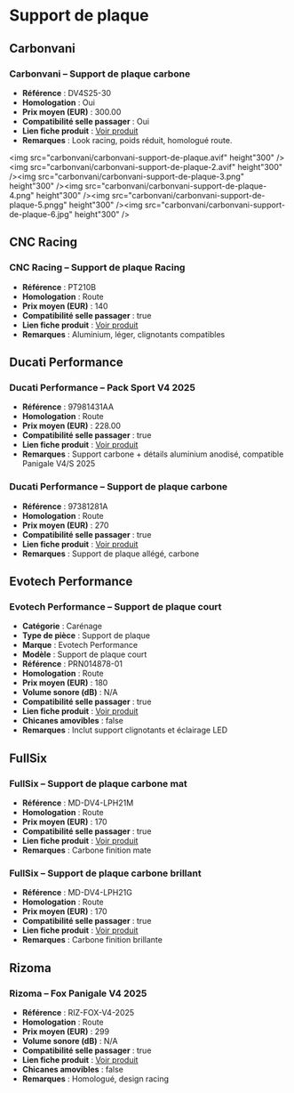 # Support de plaque
## Carbonvani
### Carbonvani – Support de plaque carbone
- **Référence** : DV4S25-30
- **Homologation** : Oui
- **Prix moyen (EUR)** : 300.00
- **Compatibilité selle passager** : Oui
- **Lien fiche produit** : [Voir produit](https://www.carbonvani.com/en/product-page/porta-targa-9)
- **Remarques** : Look racing, poids réduit, homologué route.

<img src="carbonvani/carbonvani-support-de-plaque.avif"  height"300" /><img src="carbonvani/carbonvani-support-de-plaque-2.avif"  height"300" /><img src="carbonvani/carbonvani-support-de-plaque-3.png" height"300" /><img src="carbonvani/carbonvani-support-de-plaque-4.png" height"300" /><img src="carbonvani/carbonvani-support-de-plaque-5.pngg" height"300" /><img src="carbonvani/carbonvani-support-de-plaque-6.jpg" height"300" />

## CNC Racing
### CNC Racing – Support de plaque Racing
- **Référence** : PT210B
- **Homologation** : Route
- **Prix moyen (EUR)** : 140
- **Compatibilité selle passager** : true
- **Lien fiche produit** : [Voir produit](https://www.cncracing.com/en/ducati/panigale-v4-s-2025)
- **Remarques** : Aluminium, léger, clignotants compatibles

## Ducati Performance 
### Ducati Performance – Pack Sport V4 2025
- **Référence** : 97981431AA
- **Homologation** : Route
- **Prix moyen (EUR)** : 228.00
- **Compatibilité selle passager** : true
- **Lien fiche produit** : [Voir produit](https://www.carbon4us.com/fr/detachees-et-consommables/587203-pack-d-accessoires-sport-ducati-performance-panigale-stf-v4-2025.html)
- **Remarques** : Support carbone + détails aluminium anodisé, compatible Panigale V4/S 2025

### Ducati Performance – Support de plaque carbone
- **Référence** : 97381281A
- **Homologation** : Route
- **Prix moyen (EUR)** : 270
- **Compatibilité selle passager** : true
- **Lien fiche produit** : [Voir produit](https://shop.ducati.com/fr/fr/accessoires/97381281A)
- **Remarques** : Support de plaque allégé, carbone

## Evotech Performance
### Evotech Performance – Support de plaque court

- **Catégorie** : Carénage
- **Type de pièce** : Support de plaque
- **Marque** : Evotech Performance
- **Modèle** : Support de plaque court
- **Référence** : PRN014878-01
- **Homologation** : Route
- **Prix moyen (EUR)** : 180
- **Volume sonore (dB)** : N/A
- **Compatibilité selle passager** : true
- **Lien fiche produit** : [Voir produit](https://evotech-performance.com/products/ep-tail-tidy-ducati-panigale-v4-v4s-v4r)
- **Chicanes amovibles** : false
- **Remarques** : Inclut support clignotants et éclairage LED

## FullSix
### FullSix – Support de plaque carbone mat
- **Référence** : MD-DV4-LPH21M
- **Homologation** : Route
- **Prix moyen (EUR)** : 170
- **Compatibilité selle passager** : true
- **Lien fiche produit** : [Voir produit](https://www.fullsixcarbon.com/product/license-plate-holder-ducati-panigale-v4-v4s-v4r-carbon-matte/)
- **Remarques** : Carbone finition mate

### FullSix – Support de plaque carbone brillant
- **Référence** : MD-DV4-LPH21G
- **Homologation** : Route
- **Prix moyen (EUR)** : 170
- **Compatibilité selle passager** : true
- **Lien fiche produit** : [Voir produit](https://www.fullsixcarbon.com/product/license-plate-holder-ducati-panigale-v4-v4s-v4r-carbon-gloss/)
- **Remarques** : Carbone finition brillante

## Rizoma
### Rizoma – Fox Panigale V4 2025
- **Référence** : RIZ-FOX-V4-2025
- **Homologation** : Route
- **Prix moyen (EUR)** : 299
- **Volume sonore (dB)** : N/A
- **Compatibilité selle passager** : true
- **Lien fiche produit** : [Voir produit](https://www.sport-classic.com/14666-top-bike-ducati-panigale-v4-2025)
- **Chicanes amovibles** : false
- **Remarques** : Homologué, design racing

